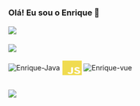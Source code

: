 ### Olá! Eu sou o Enrique 👋

<div>
    <a href="https://github.com/anuraghazra/github-readme-stats">
      <img align="center" src="https://github-readme-stats.vercel.app/api?username=EnriqueCarvalho&show_icons=true&theme=onedark" />
    </a>
   <br>
   <br>
    <a href="https://github.com/anuraghazra/convoychat">
      <img align="center" src="https://github-readme-stats.vercel.app/api/top-langs/?username=EnriqueCarvalho&layout=compact&theme=onedark" />
    </a>
</div>
 




<div style="display: inline_block"><br>   
  <img align="center" alt="Enrique-Java" height="30" width="40" src="https://cdn.jsdelivr.net/gh/devicons/devicon@latest/icons/java/java-original.svg" />
  <img align="center" alt="Enrique-js" height="30" width="40" src="https://raw.githubusercontent.com/devicons/devicon/master/icons/javascript/javascript-plain.svg">
  <img align="center" alt="Enrique-vue" height="30" width="40" src="https://cdn.jsdelivr.net/gh/devicons/devicon@latest/icons/vuejs/vuejs-original.svg">
          
  
</div>
  
  ##
 
<div> 
  <a href="https://www.linkedin.com/in/enriquedacostacarvalho" target="_blank"><img src="https://img.shields.io/badge/LinkedIn-0077B5?style=for-the-badge&logo=linkedin&logoColor=white" target="_blank"></a>
</div>

 
 
